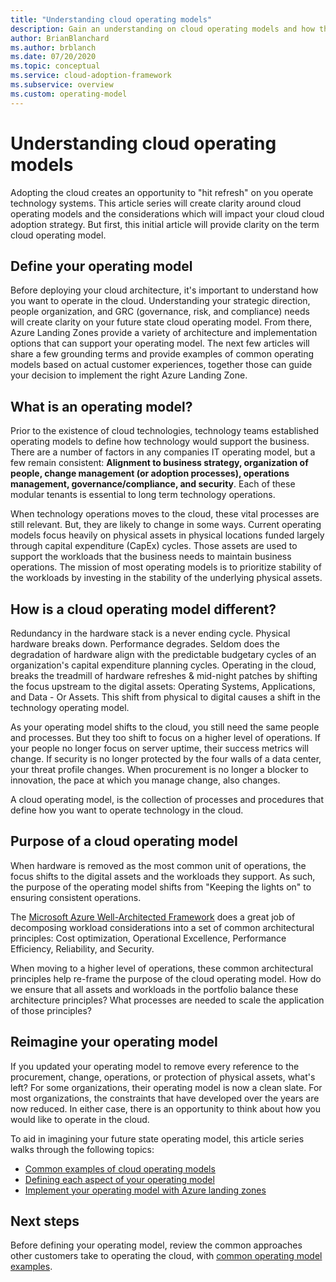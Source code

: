 ```yaml
---
title: "Understanding cloud operating models"
description: Gain an understanding on cloud operating models and how they impact your cloud adoption strategy
author: BrianBlanchard
ms.author: brblanch
ms.date: 07/20/2020
ms.topic: conceptual
ms.service: cloud-adoption-framework
ms.subservice: overview
ms.custom: operating-model
---
```


# Understanding cloud operating models

Adopting the cloud creates an opportunity to "hit refresh" on you operate technology systems. This article series will create clarity around cloud operating models and the considerations which will impact your cloud cloud adoption strategy. But first, this initial article will provide clarity on the term cloud operating model.

## Define your operating model

Before deploying your cloud architecture, it's important to understand how you want to operate in the cloud. Understanding your strategic direction, people organization, and GRC (governance, risk, and compliance) needs will create clarity on your future state cloud operating model. From there, Azure Landing Zones provide a variety of architecture and implementation options that can support your operating model. The next few articles will share a few grounding terms and provide examples of common operating models based on actual customer experiences, together those can guide your decision to implement the right Azure Landing Zone.

## What is an operating model?

Prior to the existence of cloud technologies, technology teams established operating models to define how technology would support the business. There are a number of factors in any companies IT operating model, but a few remain consistent: **Alignment to business strategy, organization of people, change management (or adoption processes), operations management, governance/compliance, and security**. Each of these modular tenants is essential to long term technology operations.

When technology operations moves to the cloud, these vital processes are still relevant. But, they are likely to change in some ways. Current operating models focus heavily on physical assets in physical locations funded largely through capital expenditure (CapEx) cycles. Those assets are used to support the workloads that the business needs to maintain business operations. The mission of most operating models is to prioritize stability of the workloads by investing in the stability of the underlying physical assets.

## How is a cloud operating model different?

Redundancy in the hardware stack is a never ending cycle. Physical hardware breaks down. Performance degrades. Seldom does the degradation of hardware align with the predictable budgetary cycles of an organization's capital expenditure planning cycles. Operating in the cloud, breaks the treadmill of hardware refreshes & mid-night patches by shifting the focus upstream to the digital assets: Operating Systems, Applications, and Data - Or Assets. This shift from physical to digital causes a shift in the technology operating model.

As your operating model shifts to the cloud, you still need the same people and processes. But they too shift to focus on a higher level of operations. If your people no longer focus on server uptime, their success metrics will change. If security is no longer protected by the four walls of a data center, your threat profile changes. When procurement is no longer a blocker to innovation, the pace at which you manage change, also changes.

A cloud operating model, is the collection of processes and procedures that define how you want to operate technology in the cloud.

## Purpose of a cloud operating model

When hardware is removed as the most common unit of operations, the focus shifts to the digital assets and the workloads they support. As such, the purpose of the operating model shifts from "Keeping the lights on" to ensuring consistent operations.

The [Microsoft Azure Well-Architected Framework](/azure/architecture/framework/) does a great job of decomposing workload considerations into a set of common architectural principles: Cost optimization, Operational Excellence, Performance Efficiency, Reliability, and Security.  

When moving to a higher level of operations, these common architectural principles help re-frame the purpose of the cloud operating model. How do we ensure that all assets and workloads in the portfolio balance these architecture principles? What processes are needed to scale the application of those principles?

## Reimagine your operating model

If you updated your operating model to remove every reference to the procurement, change, operations, or protection of physical assets, what's left? For some organizations, their operating model is now a clean slate. For most organizations, the constraints that have developed over the years are now reduced. In either case, there is an opportunity to think about how you would like to operate in the cloud.

To aid in imagining your future state operating model, this article series walks through the following topics:

- [Common examples of cloud operating models](./common-examples.md)
- [Defining each aspect of your operating model](./methodologies.md)
- [Implement your operating model with Azure landing zones](./implement.md)

## Next steps

Before defining your operating model, review the common approaches other customers take to operating the cloud, with [common operating model examples](./common-examples.md).
